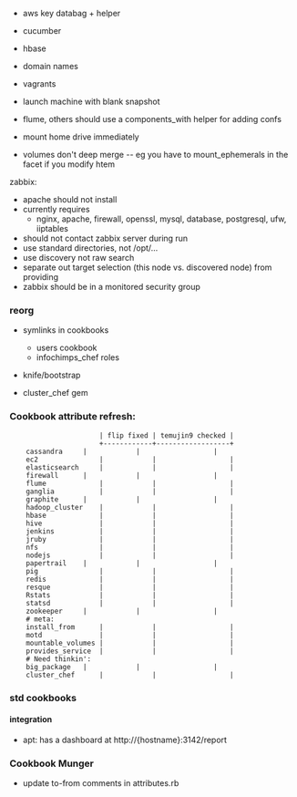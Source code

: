 * aws key databag + helper
* cucumber
* hbase
* domain names
* vagrants
* launch machine with blank snapshot

* flume, others should use a components_with helper for adding confs

* mount home drive immediately

* volumes don't deep merge -- eg you have to mount_ephemerals in the facet if you modify htem



zabbix:

* apache should not install
* currently requires
  - nginx, apache, firewall, openssl, mysql, database, postgresql, ufw, iiptables
* should not contact zabbix server during run
* use standard directories, not /opt/...
* use discovery not raw search
* separate out target selection (this node vs. discovered node) from providing
* zabbix should be in a monitored security group

### reorg

* symlinks in cookbooks
  - users cookbook
  - infochimps_chef roles

* knife/bootstrap

* cluster_chef gem


### Cookbook attribute refresh:

                          | flip fixed | temujin9 checked |
                          +------------+------------------+
        cassandra	  |            |                  |
        ec2               |            |                  |
        elasticsearch	  |            |                  |
        firewall	  |            |                  |
        flume             |            |                  |
        ganglia           |            |                  |
        graphite	  |            |                  |
        hadoop_cluster	  |            |                  |
        hbase             |            |                  |
        hive              |            |                  |
        jenkins           |            |                  |
        jruby             |            |                  |
        nfs               |            |                  |
        nodejs            |            |                  |
        papertrail	  |            |                  |
        pig               |            |                  |
        redis             |            |                  |
        resque            |            |                  |
        Rstats            |            |                  |
        statsd            |            |                  |
        zookeeper	  |            |                  |
        # meta:
        install_from	  |            |                  |
        motd              |            |                  |
        mountable_volumes |            |                  |
        provides_service  |            |                  |
        # Need thinkin':
        big_package	  |            |                  |
        cluster_chef      |            |                  |


### std cookbooks

#### integration

* apt: has a dashboard at http://{hostname}:3142/report

### Cookbook Munger

* update to-from comments in attributes.rb
